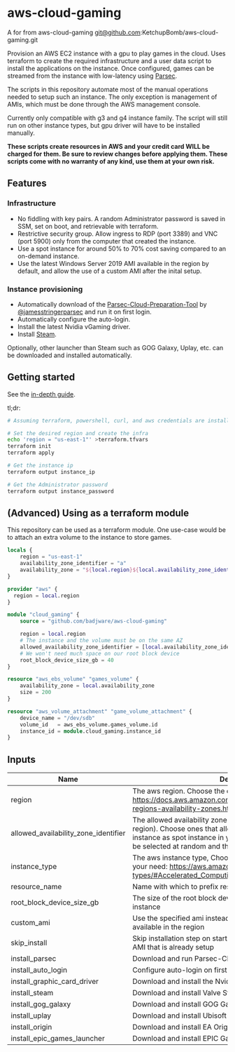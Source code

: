 # aws-cloud-gaming

A for from aws-cloud-gaming git@github.com:KetchupBomb/aws-cloud-gaming.git

Provision an AWS EC2 instance with a gpu to play games in the cloud. Uses terraform to create the required infrastructure and a user data script to install the applications on the instance. Once configured, games can be streamed from the instance with low-latency using [Parsec](https://parsecgaming.com/).

The scripts in this repository automate most of the manual operations needed to setup such an instance. The only exception is management of AMIs, which must be done through the AWS management console.

Currently only compatible with g3 and g4 instance family. The script will still run on other instance types, but gpu driver will have to be installed manually.

**These scripts create resources in AWS and your credit card WILL be charged for them. Be sure to review changes before applying them. These scripts come with no warranty of any kind, use them at your own risk.**

## Features

### Infrastructure

- No fiddling with key pairs. A random Administrator password is saved in SSM, set on boot, and retrievable with terraform.
- Restrictive security group. Allow ingress to RDP (port 3389) and VNC (port 5900) only from the computer that created the instance.
- Use a spot instance for around 50% to 70% cost saving compared to an on-demand instance.
- Use the latest Windows Server 2019 AMI available in the region by default, and allow the use of a custom AMI after the inital setup.

### Instance provisioning

- Automatically download of the [Parsec-Cloud-Preparation-Tool](https://github.com/jamesstringerparsec/Parsec-Cloud-Preparation-Tool) by [@jamesstringerparsec](https://github.com/jamesstringerparsec) and run it on first login.
- Automatically configure the auto-login.
- Install the latest Nvidia vGaming driver.
- Install [Steam](https://store.steampowered.com/).

Optionally, other launcher than Steam such as GOG Galaxy, Uplay, etc. can be downloaded and installed automatically.

## Getting started

See the [in-depth guide](./docs/getting_started.md).

tl;dr:

```bash
# Assuming terraform, powershell, curl, and aws credentials are installed

# Set the desired region and create the infra
echo 'region = "us-east-1"' >terraform.tfvars
terraform init
terraform apply

# Get the instance ip
terraform output instance_ip

# Get the Administrator password
terraform output instance_password
```

## (Advanced) Using as a terraform module

This repository can be used as a terraform module. One use-case would be to attach an extra volume to the instance to store games.

```terraform
locals {
    region = "us-east-1"
    availability_zone_identifier = "a"
    availability_zone = "${local.region}${local.availability_zone_identifier}"
}

provider "aws" {
  region = local.region
}

module "cloud_gaming" {
    source = "github.com/badjware/aws-cloud-gaming"

    region = local.region
    # The instance and the volume must be on the same AZ
    allowed_availability_zone_identifier = [local.availability_zone_identifier]
    # We won't need much space on our root block device
    root_block_device_size_gb = 40
}

resource "aws_ebs_volume" "games_volume" {
    availability_zone = local.availability_zone
    size = 200
}

resource "aws_volume_attachment" "game_volume_attachment" {
    device_name = "/dev/sdb"
    volume_id   = aws_ebs_volume.games_volume.id
    instance_id = module.cloud_gaming.instance_id
}
```

## Inputs

| Name                                 | Description                                                                                                                                                                                                                                                   | Type           | Default        |
| ------------------------------------ | ------------------------------------------------------------------------------------------------------------------------------------------------------------------------------------------------------------------------------------------------------------- | -------------- | -------------- |
| region                               | The aws region. Choose the one closest to you: https://docs.aws.amazon.com/AWSEC2/latest/UserGuide/using-regions-availability-zones.html#concepts-available-regions                                                                                           | `string`       |                |
| allowed_availability_zone_identifier | The allowed availability zone identify (the letter suffixing the region). Choose ones that allows you to request the desired instance as spot instance in your region. An availability zone will be selected at random and the instance will be booted in it. | `list(string)` | ["a", "b"]     |
| instance_type                        | The aws instance type, Choose one with a CPU/GPU that fits your need: https://aws.amazon.com/ec2/instance-types/#Accelerated_Computing                                                                                                                        | `string`       | "g4dn.xlarge"  |
| resource_name                        | Name with which to prefix resources in AWS                                                                                                                                                                                                                    | `string`       | `cloud-gaming` |
| root_block_device_size_gb            | The size of the root block device (C:\\ drive) attached to the instance                                                                                                                                                                                       | `number`       | 120            |
| custom_ami                           | Use the specified ami instead of the most recent windows ami in available in the region                                                                                                                                                                       | `string`       | ""             |
| skip_install                         | Skip installation step on startup. Useful when using a custom AMI that is already setup                                                                                                                                                                       | `bool`         | false          |
| install_parsec                       | Download and run Parsec-Cloud-Preparation-Tool on first login                                                                                                                                                                                                 | `bool`         | true           |
| install_auto_login                   | Configure auto-login on first boot                                                                                                                                                                                                                            | `bool`         | true           |
| install_graphic_card_driver          | Download and install the Nvidia driver on first boot                                                                                                                                                                                                          | `bool`         | true           |
| install_steam                        | Download and install Valve Steam on first boot                                                                                                                                                                                                                | `bool`         | true           |
| install_gog_galaxy                   | Download and install GOG Galaxy on first boot                                                                                                                                                                                                                 | `bool`         | false          |
| install_uplay                        | Download and install Ubisoft Uplay on first boot                                                                                                                                                                                                              | `bool`         | false          |
| install_origin                       | Download and install EA Origin on first boot                                                                                                                                                                                                                  | `bool`         | false          |
| install_epic_games_launcher          | Download and install EPIC Games Launcher on first boot                                                                                                                                                                                                        | `bool`         | false          |

